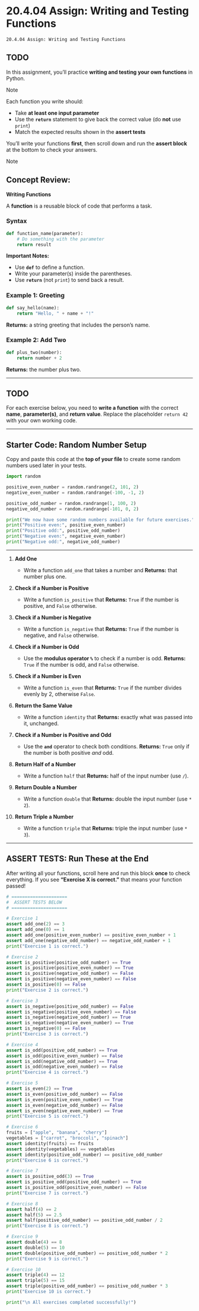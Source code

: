 # 20.4.04 Assign: Writing and Testing Functions
```
20.4.04 Assign: Writing and Testing Functions
```


## **TODO**

In this assignment, you’ll practice **writing and testing your own functions** in Python.

> [!NOTE]
> Each function you write should:
> 
> * Take **at least one input parameter**
> * Use the **`return`** statement to give back the correct value (do **not** use `print`)
> * Match the expected results shown in the **assert tests**

You’ll write your functions **first**, then scroll down and run the **assert block** at the bottom to check your answers.


> [!NOTE]
> ## Concept Review: 
> **Writing Functions**
> 
> A **function** is a reusable block of code that performs a task.
> 
> ### **Syntax**
> 
> ```python
> def function_name(parameter):
>     # Do something with the parameter
>     return result
> ```
> 
> **Important Notes:**
> 
> * Use **`def`** to define a function.
> * Write your parameter(s) inside the parentheses.
> * Use **`return`** (not `print`) to send back a result.

### **Example 1: Greeting**

```python
def say_hello(name):
    return "Hello, " + name + "!"
```

 **Returns:** a string greeting that includes the person’s name.

### **Example 2: Add Two**

```python
def plus_two(number):
    return number + 2
```

 **Returns:** the number plus two.

---



## **TODO**

For each exercise below, you need to **write a function** with the correct **name**, **parameter(s)**, and **return value**.
Replace the placeholder `return 42` with your own working code.

---

## **Starter Code: Random Number Setup**

Copy and paste this code at the **top of your file** to create some random numbers used later in your tests.

```python
import random

positive_even_number = random.randrange(2, 101, 2)
negative_even_number = random.randrange(-100, -1, 2)

positive_odd_number = random.randrange(1, 100, 2)
negative_odd_number = random.randrange(-101, 0, 2)

print("We now have some random numbers available for future exercises.")
print("Positive even:", positive_even_number)
print("Positive odd:", positive_odd_number)
print("Negative even:", negative_even_number)
print("Negative odd:", negative_odd_number)
```

---

1. **Add One**
   * Write a function `add_one` that takes a number and
   **Returns:** that number plus one.

2. **Check if a Number is Positive**
   * Write a function `is_positive` that
   **Returns:** `True` if the number is positive, and `False` otherwise.



3. **Check if a Number is Negative**
   * Write a function `is_negative` that
   **Returns:** `True` if the number is negative, and `False` otherwise.

4. **Check if a Number is Odd**
   * Use the **modulus operator `%`** to check if a number is odd.
   **Returns:** `True` if the number is odd, and `False` otherwise.

5. **Check if a Number is Even**
   * Write a function `is_even` that
   **Returns:** `True` if the number divides evenly by 2, otherwise `False`.


6. **Return the Same Value**
   * Write a function `identity` that
   **Returns:** exactly what was passed into it, unchanged.



7. **Check if a Number is Positive and Odd**
   * Use the **`and`** operator to check both conditions.
   **Returns:** `True` only if the number is both positive *and* odd.


8. **Return Half of a Number**
   * Write a function `half` that
   **Returns:** half of the input number (use `/`).



9. **Return Double a Number**
   * Write a function `double` that
   **Returns:** double the input number (use `* 2`).



10. **Return Triple a Number**
    * Write a function `triple` that
    **Returns:** triple the input number (use `* 3`).



---

## **ASSERT TESTS: Run These at the End**

After writing all your functions, scroll here and run this block **once** to check everything.
If you see **“Exercise X is correct.”** that means your function passed!

```python
# =====================
#  ASSERT TESTS BELOW
# =====================

# Exercise 1
assert add_one(2) == 3
assert add_one(0) == 1
assert add_one(positive_even_number) == positive_even_number + 1
assert add_one(negative_odd_number) == negative_odd_number + 1
print("Exercise 1 is correct.")

# Exercise 2
assert is_positive(positive_odd_number) == True
assert is_positive(positive_even_number) == True
assert is_positive(negative_odd_number) == False
assert is_positive(negative_even_number) == False
assert is_positive(0) == False
print("Exercise 2 is correct.")

# Exercise 3
assert is_negative(positive_odd_number) == False
assert is_negative(positive_even_number) == False
assert is_negative(negative_odd_number) == True
assert is_negative(negative_even_number) == True
assert is_negative(0) == False
print("Exercise 3 is correct.")

# Exercise 4
assert is_odd(positive_odd_number) == True
assert is_odd(positive_even_number) == False
assert is_odd(negative_odd_number) == True
assert is_odd(negative_even_number) == False
print("Exercise 4 is correct.")

# Exercise 5
assert is_even(2) == True
assert is_even(positive_odd_number) == False
assert is_even(positive_even_number) == True
assert is_even(negative_odd_number) == False
assert is_even(negative_even_number) == True
print("Exercise 5 is correct.")

# Exercise 6
fruits = ["apple", "banana", "cherry"]
vegetables = ["carrot", "broccoli", "spinach"]
assert identity(fruits) == fruits
assert identity(vegetables) == vegetables
assert identity(positive_odd_number) == positive_odd_number
print("Exercise 6 is correct.")

# Exercise 7
assert is_positive_odd(3) == True
assert is_positive_odd(positive_odd_number) == True
assert is_positive_odd(positive_even_number) == False
print("Exercise 7 is correct.")

# Exercise 8
assert half(4) == 2
assert half(5) == 2.5
assert half(positive_odd_number) == positive_odd_number / 2
print("Exercise 8 is correct.")

# Exercise 9
assert double(4) == 8
assert double(5) == 10
assert double(positive_odd_number) == positive_odd_number * 2
print("Exercise 9 is correct.")

# Exercise 10
assert triple(4) == 12
assert triple(5) == 15
assert triple(positive_odd_number) == positive_odd_number * 3
print("Exercise 10 is correct.")

print("\n All exercises completed successfully!")
```

